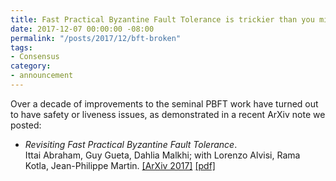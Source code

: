 ```yaml
---
title: Fast Practical Byzantine Fault Tolerance is trickier than you might think
date: 2017-12-07 00:00:00 -08:00
permalink: "/posts/2017/12/bft-broken"
tags:
- Consensus
category:
- announcement
---
```


Over a decade of improvements to the seminal PBFT work have turned out to have safety or liveness issues, as demonstrated in a recent ArXiv note we posted:

-   _Revisiting Fast Practical Byzantine Fault Tolerance_.  
    Ittai Abraham, Guy Gueta, Dahlia Malkhi; with Lorenzo Alvisi, Rama Kotla, Jean-Philippe Martin. [[ArXiv 2017]](http://arxiv.org/abs/1712.01367) [[pdf]](https://dahliamalkhi.files.wordpress.com/2017/12/revisit-fast-practical-arxiv20172.pdf "revisit-fast-practical-arxiv2017")
